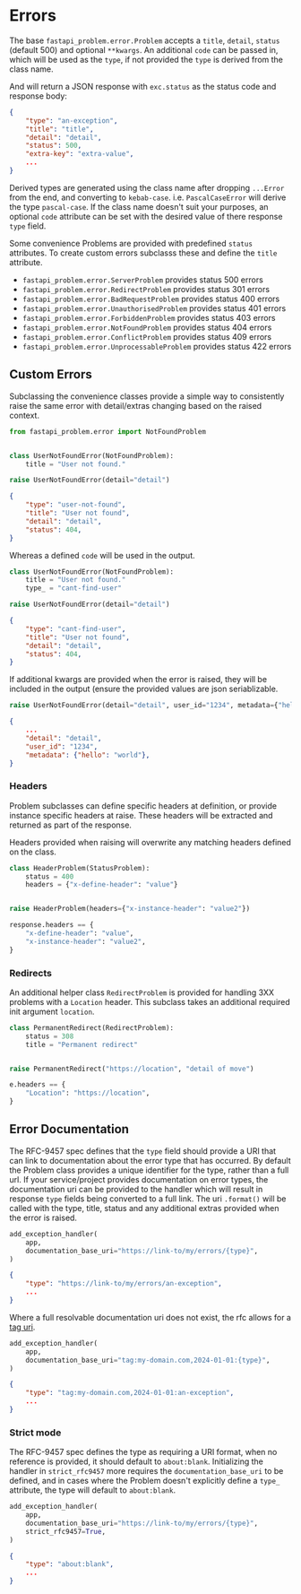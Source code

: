 # Errors

The base `fastapi_problem.error.Problem` accepts a `title`, `detail`, `status`
(default 500) and optional `**kwargs`. An additional `code` can be passed in,
which will be used as the `type`, if not provided the `type` is derived from
the class name.

And will return a JSON response with `exc.status` as the status code and response body:

```json
{
    "type": "an-exception",
    "title": "title",
    "detail": "detail",
    "status": 500,
    "extra-key": "extra-value",
    ...
}
```

Derived types are generated using the class name after dropping `...Error` from
the end, and converting to `kebab-case`. i.e. `PascalCaseError` will derive the
type `pascal-case`. If the class name doesn't suit your purposes, an optional
`code` attribute can be set with the desired value of there response `type`
field.

Some convenience Problems are provided with predefined `status` attributes.
To create custom errors subclasss these and define the `title` attribute.

* `fastapi_problem.error.ServerProblem` provides status 500 errors
* `fastapi_problem.error.RedirectProblem` provides status 301 errors
* `fastapi_problem.error.BadRequestProblem` provides status 400 errors
* `fastapi_problem.error.UnauthorisedProblem` provides status 401 errors
* `fastapi_problem.error.ForbiddenProblem` provides status 403 errors
* `fastapi_problem.error.NotFoundProblem` provides status 404 errors
* `fastapi_problem.error.ConflictProblem` provides status 409 errors
* `fastapi_problem.error.UnprocessableProblem` provides status 422 errors

## Custom Errors

Subclassing the convenience classes provide a simple way to consistently raise the same error
with detail/extras changing based on the raised context.

```python
from fastapi_problem.error import NotFoundProblem


class UserNotFoundError(NotFoundProblem):
    title = "User not found."

raise UserNotFoundError(detail="detail")
```

```json
{
    "type": "user-not-found",
    "title": "User not found",
    "detail": "detail",
    "status": 404,
}
```

Whereas a defined `code` will be used in the output.

```python
class UserNotFoundError(NotFoundProblem):
    title = "User not found."
    type_ = "cant-find-user"

raise UserNotFoundError(detail="detail")
```

```json
{
    "type": "cant-find-user",
    "title": "User not found",
    "detail": "detail",
    "status": 404,
}
```

If additional kwargs are provided when the error is raised, they will be
included in the output (ensure the provided values are json seriablizable.


```python
raise UserNotFoundError(detail="detail", user_id="1234", metadata={"hello": "world"})
```

```json
{
    ...
    "detail": "detail",
    "user_id": "1234",
    "metadata": {"hello": "world"},
}
```

### Headers

Problem subclasses can define specific headers at definition, or provide
instance specific headers at raise. These headers will be extracted and
returned as part of the response.

Headers provided when raising will overwrite any matching headers defined on the class.

```python
class HeaderProblem(StatusProblem):
    status = 400
    headers = {"x-define-header": "value"}


raise HeaderProblem(headers={"x-instance-header": "value2"})

response.headers == {
    "x-define-header": "value",
    "x-instance-header": "value2",
}
```

### Redirects

An additional helper class `RedirectProblem` is provided for handling 3XX
problems with a `Location` header. This subclass takes an additional required
init argument `location`.

```python
class PermanentRedirect(RedirectProblem):
    status = 308
    title = "Permanent redirect"


raise PermanentRedirect("https://location", "detail of move")

e.headers == {
    "Location": "https://location",
}
```

## Error Documentation

The RFC-9457 spec defines that the `type` field should provide a URI that can
link to documentation about the error type that has occurred. By default the
Problem class provides a unique identifier for the type, rather than a full
url. If your service/project provides documentation on error types, the
documentation uri can be provided to the handler which will result in response
`type` fields being converted to a full link. The uri `.format()` will be
called with the type, title, status and any additional extras provided when the
error is raised.

```python
add_exception_handler(
    app,
    documentation_base_uri="https://link-to/my/errors/{type}",
)
```

```json
{
    "type": "https://link-to/my/errors/an-exception",
    ...
}
```

Where a full resolvable documentation uri does not exist, the rfc allows for a
[tag uri](https://en.wikipedia.org/wiki/Tag_URI_scheme#Format).

```python
add_exception_handler(
    app,
    documentation_base_uri="tag:my-domain.com,2024-01-01:{type}",
)
```

```json
{
    "type": "tag:my-domain.com,2024-01-01:an-exception",
    ...
}
```

### Strict mode

The RFC-9457 spec defines the type as requiring a URI format, when no reference
is provided, it should default to `about:blank`. Initializing the handler in
`strict_rfc9457` more requires the `documentation_base_uri` to be defined, and
in cases where the Problem doesn't explicitly define a `type_` attribute, the
type will default to `about:blank`.

```python
add_exception_handler(
    app,
    documentation_base_uri="https://link-to/my/errors/{type}",
    strict_rfc9457=True,
)
```

```json
{
    "type": "about:blank",
    ...
}
```
